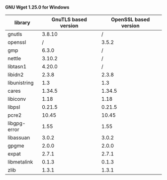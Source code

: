 **GNU Wget 1.25.0 for Windows**

| library       | GnuTLS based version | OpenSSL based version |
|---------------| ---------------------|-----------------------|
| gnutls        | 3.8.10               |   /                   |
| openssl       |   /                  | 3.5.2                 |
| gmp           | 6.3.0                |   /                   |
| nettle        | 3.10.2               |   /                   |
| libtasn1      | 4.20.0               |   /                   |
| libidn2       | 2.3.8                | 2.3.8                 |
| libunistring  | 1.3                  | 1.3                   |
| cares         | 1.34.5               | 1.34.5                |
| libiconv      | 1.18                 | 1.18                  |
| libpsl        | 0.21.5               | 0.21.5                |
| pcre2         | 10.45                | 10.45                 |
| libgpg-error  | 1.55                 | 1.55                  |
| libassuan     | 3.0.2                | 3.0.2                 |
| gpgme         | 2.0.0                | 2.0.0                 |
| expat         | 2.7.1                | 2.7.1                 |
| libmetalink   | 0.1.3                | 0.1.3                 |
| zlib          | 1.3.1                | 1.3.1                 |
